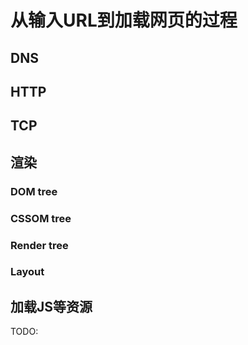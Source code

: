 # 从输入URL到加载网页的过程

## DNS

## HTTP

## TCP

## 渲染

### DOM tree

### CSSOM tree

### Render tree

### Layout

## 加载JS等资源

TODO: 